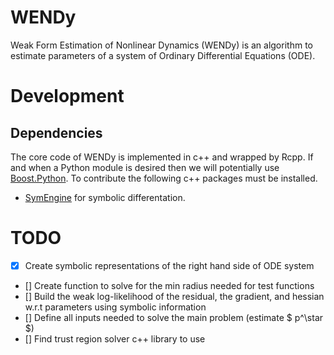 # WENDy 

Weak Form Estimation of Nonlinear Dynamics (WENDy) is an algorithm to estimate parameters of a system of Ordinary Differential Equations (ODE).


# Development

## Dependencies

The core code of WENDy is implemented in c++ and wrapped by Rcpp. If and when a Python module is desired then we will potentially use [Boost.Python](https://www.boost.org/doc/libs/1_88_0/libs/python/doc/html/index.html). To contribute the following c++ packages must be installed.

- [SymEngine](https://github.com/symengine/symengine) for symbolic differentation.

# TODO

- [x] Create symbolic representations of the right hand side of  ODE system 
- [] Create function to solve for the min radius needed for test functions
- [] Build the weak log-likelihood of the residual, the gradient, and hessian w.r.t parameters using symbolic information
- [] Define all inputs needed to solve the main problem (estimate $ p^\star $)
- [] Find trust region solver c++ library to use